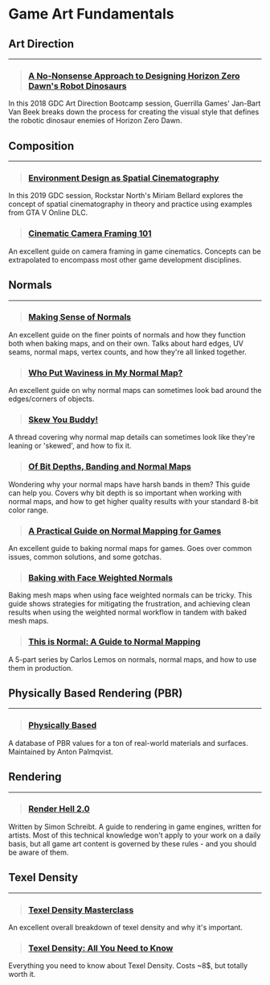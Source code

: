 # Game Art Fundamentals

## Art Direction
___

> ### [A No-Nonsense Approach to Designing Horizon Zero Dawn's Robot Dinosaurs](https://www.youtube.com/watch?v=iDqDPsjrz94)
In this 2018 GDC Art Direction Bootcamp session, Guerrilla Games' Jan-Bart Van Beek breaks down the process for creating the visual style that defines the robotic dinosaur enemies of Horizon Zero Dawn.
<!-- -->


## Composition
___

> ### [Environment Design as Spatial Cinematography](https://www.youtube.com/watch?v=L27Qb20AYmc)
In this 2019 GDC session, Rockstar North's Miriam Bellard explores the concept of spatial cinematography in theory and practice using examples from GTA V Online DLC.
<!-- -->


> ### [Cinematic Camera Framing 101](https://www.linkedin.com/pulse/unreal-engine-cinematic-cameras-framing-101-matteo-grossi/)
An excellent guide on camera framing in game cinematics. Concepts can be extrapolated to encompass most other game development disciplines.
<!-- -->


## Normals
___

> ### [Making Sense of Normals](https://polycount.com/discussion/107196/youre-making-me-hard-making-sense-of-hard-edges-uvs-normal-maps-and-vertex-counts/p1)
An excellent guide on the finer points of normals and how they function both when baking maps, and on their own. Talks about hard edges, UV seams, normal maps, vertex counts, and how they're all linked together.
<!-- -->


> ### [Who Put Waviness in My Normal Map?](https://polycount.com/discussion/81154/understanding-averaged-normals-and-ray-projection-who-put-waviness-in-my-normal-map/p1)
An excellent guide on why normal maps can sometimes look bad around the edges/corners of objects.
<!-- -->


> ### [Skew You Buddy!](https://polycount.com/discussion/147227/skew-you-buddy-making-sense-of-skewed-normal-map-details/p1)
A thread covering why normal map details can sometimes look like they're leaning or 'skewed', and how to fix it.
<!-- -->


> ### [Of Bit Depths, Banding and Normal Maps](https://polycount.com/discussion/148303/of-bit-depths-banding-and-normal-maps/p1)
Wondering why your normal maps have harsh bands in them? This guide can help you. Covers why bit depth is so important when working with normal maps, and how to get higher quality results with your standard 8-bit color range.
<!-- -->


> ### [A Practical Guide on Normal Mapping for Games](https://polycount.com/discussion/146667/a-practical-guide-on-normal-mapping-for-games/p1)
An excellent guide to baking normal maps for games. Goes over common issues, common solutions, and some gotchas.
<!-- -->


> ### [Baking with Face Weighted Normals](https://www.youtube.com/watch?v=MpUCsWDycis)
Baking mesh maps when using face weighted normals can be tricky. This guide shows strategies for mitigating the frustration, and achieving clean results when using the weighted normal workflow in tandem with baked mesh maps.
<!-- -->


> ### [This is Normal: A Guide to Normal Mapping](https://www.artstation.com/blogs/typhen/GMyG/this-is-normal-1-what-normal-maps-are-and-how-they-work)
A 5-part series by Carlos Lemos on normals, normal maps, and how to use them in production.
<!-- -->


## Physically Based Rendering (PBR)
___

> ### [Physically Based](https://physicallybased.info/)
A database of PBR values for a ton of real-world materials and surfaces. Maintained by Anton Palmqvist.
<!-- -->


## Rendering
___

> ### [Render Hell 2.0](https://simonschreibt.de/gat/renderhell/)
Written by Simon Schreibt. A guide to rendering in game engines, written for artists. Most of this technical knowledge won't apply to your work on a daily basis, but all game art content is governed by these rules - and you should be aware of them.
<!-- -->


## Texel Density
___

> ### [Texel Density Masterclass](https://www.youtube.com/watch?v=sR1sAWWT2x8)
An excellent overall breakdown of texel density and why it's important.
<!-- -->


> ### [Texel Density: All You Need to Know](https://leonano.gumroad.com/l/texeldensity)
Everything you need to know about Texel Density. Costs ~8$, but totally worth it.
<!-- -->

